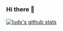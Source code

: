 ### Hi there 👋

[![ludx's github stats](https://github-readme-stats.vercel.app/api?username=xludx)](https://github.com/anuraghazra/github-readme-stats)

<!--
**xludx/xludx** is a ✨ _special_ ✨ repository because its `README.md` (this file) appears on your GitHub profile.

Here are some ideas to get you started:

- 🔭 I’m currently working on ...
- 🌱 I’m currently learning ...
- 👯 I’m looking to collaborate on ...
- 🤔 I’m looking for help with ...
- 💬 Ask me about ...
- 📫 How to reach me: ...
- 😄 Pronouns: ...
- ⚡ Fun fact: ...
-->
